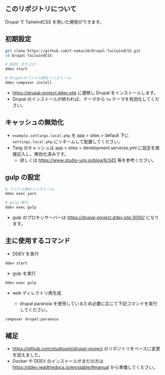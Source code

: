 ## このリポジトリについて

Drupal で TailwindCSS を用いた開発ができます。

## 初期設定

```bash
git clone https://github.com/t-nakai10/Drupal-TailwindCSS.git
cd Drupal-TailwindCSS

# DDEV 立ち上げ.
ddev start

# Drupalのファイル群をインストール.
ddev composer install
```

- https://drupal-project.ddev.site に遷移し Drupal をインストールします。
- Drupal のインストールが終われば、テーマから `tw` テーマを有効化してください。

## キャッシュの無効化

- `example.settings.local.php` を app > sites > default 下に `settings.local.php` にリネームして配置してください。
- Twig のキャッシュは app > sites > development.services.yml に設定を直接記入し、無効化済みです。
  - 詳しくは https://www.studio-umi.jp/blog/6/345 等を参考ください。

## gulp の設定

```bash
# ファイル群のインストール.
ddev exec yarn

# gulp 実行.
ddev exec gulp
```

- gulp のプロキシサーバーは https://drupal-project.ddev.site:3000/ になります。

## 主に使用するコマンド

- DDEV を実行

```bash
ddev start
```

- gulp を実行

```bash
ddev exec gulp
```

- web ディレクトリ再生成

  - drupal paranoia を使用しているため必要に応じて下記コマンドを実行してください。

```bash
composer drupal:paranoia
```

## 補足

- https://github.com/studioumi/drupal-project のリポジトリをベースに変更を加えました。
- Docker や DDEV のインストールがまだの方は https://ddev.readthedocs.io/en/stable/#manual から準備してください。
